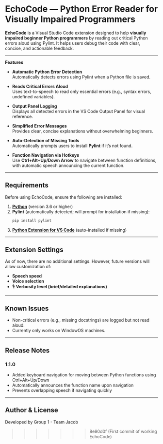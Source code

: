 
# EchoCode — Python Error Reader for Visually Impaired Programmers

**EchoCode** is a Visual Studio Code extension designed to help **visually impaired beginner Python programmers** by reading out critical Python errors aloud using Pylint. It helps users debug their code with clear, concise, and actionable feedback.

---
**Features**

- **Automatic Python Error Detection**  
  Automatically detects errors using Pylint when a Python file is saved.

- **Reads Critical Errors Aloud**  
  Uses text-to-speech to read only essential errors (e.g., syntax errors, undefined variables).

- **Output Panel Logging**  
  Displays all detected errors in the VS Code Output Panel for visual reference.

- **Simplified Error Messages**  
  Provides clear, concise explanations without overwhelming beginners.

- **Auto-Detection of Missing Tools**  
  Automatically prompts users to install **Pylint** if it’s not found.

- **Function Navigation via Hotkeys**  
  Use **Ctrl+Alt+Up/Down Arrow** to navigate between function definitions, with automatic speech announcing the current function.

---

##  **Requirements**

Before using EchoCode, ensure the following are installed:

1. **[Python](https://www.python.org/downloads/)** (version 3.6 or higher)
2. **Pylint** (automatically detected; will prompt for installation if missing):
   ```bash
   pip install pylint
   ```
3. **[Python Extension for VS Code](https://marketplace.visualstudio.com/items?itemName=ms-python.python)** (auto-installed if missing)

---

##  **Extension Settings**

As of now, there are no additional settings. However, future versions will allow customization of:

-  **Speech speed**  
-  **Voice selection**  
- 🎙 **Verbosity level (brief/detailed explanations)**  

---

##  **Known Issues**

- Non-critical errors (e.g., missing docstrings) are logged but not read aloud.
- Currently only works on WindowOS machines.

---

## **Release Notes**

### **1.1.0**
- Added keyboard navigation for moving between Python functions using Ctrl+Alt+Up/Down
- Automatically announces the function name upon navigation
- Prevents overlapping speech if navigating quickly
---

## **Author & License**

Developed by Group 1 - Team Jacob  
>>>>>>> 8e90d0f (First commit of working EchoCode)
